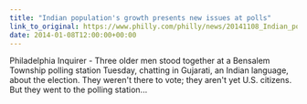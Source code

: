 ```yaml
---
title: "Indian population's growth presents new issues at polls"
link_to_original: https://www.philly.com/philly/news/20141108_Indian_population_s_growth_presents_new_issues_at_polls.html)  
date: 2014-01-08T12:00:00+00:00
---
```

  

Philadelphia Inquirer - Three older men stood together at a Bensalem Township polling station Tuesday, chatting in Gujarati, an Indian language, about the election. They weren't there to vote; they aren't yet U.S. citizens. But they went to the polling station...  


